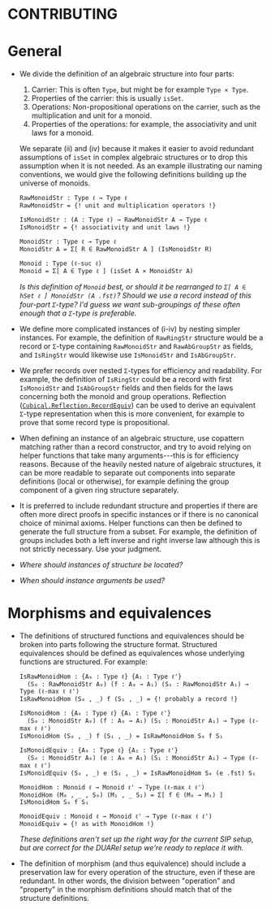 CONTRIBUTING
============

# General

- We divide the definition of an algebraic structure into four parts:

  1. Carrier: This is often `Type`, but might be for example `Type × Type`.
  2. Properties of the carrier: this is usually `isSet`.
  3. Operations: Non-propositional operations on the carrier, such as the multiplication and unit for a monoid.
  4. Properties of the operations: for example, the associativity and unit laws for a monoid.

  We separate (ii) and (iv) because it makes it easier to avoid redundant assumptions of `isSet` in complex
  algebraic structures or to drop this assumption when it is not needed. As an example illustrating our naming
  conventions, we would give the following definitions building up the universe of monoids.

  ```
  RawMonoidStr : Type ℓ → Type ℓ
  RawMonoidStr = {! unit and multiplication operators !}

  IsMonoidStr : (A : Type ℓ) → RawMonoidStr A → Type ℓ
  IsMonoidStr = {! associativity and unit laws !}

  MonoidStr : Type ℓ → Type ℓ
  MonoidStr A = Σ[ R ∈ RawMonoidStr A ] (IsMonoidStr R)

  Monoid : Type (ℓ-suc ℓ)
  Monoid = Σ[ A ∈ Type ℓ ] (isSet A × MonoidStr A)
  ```

  _Is this definition of `Monoid` best, or should it be rearranged to `Σ[ A ∈ hSet ℓ ] MonoidStr (A .fst)`?
  Should we use a record instead of this four-part `Σ`-type? I'd guess we want sub-groupings of these often
  enough that a `Σ`-type is preferable._

- We define more complicated instances of (i-iv) by nesting simpler instances. For example, the definition of
  `RawRingStr` structure would be a record or `Σ`-type containing `RawMonoidStr` and `RawAbGroupStr` as
  fields, and `IsRingStr` would likewise use `IsMonoidStr` and `IsAbGroupStr`.

- We prefer records over nested `Σ`-types for efficiency and readability. For example, the definition of
  `IsRingStr` could be a record with first `IsMonoidStr` and `IsAbGroupStr` fields and then fields for the
  laws concerning both the monoid and group operations. Reflection
  ([`Cubical.Reflection.RecordEquiv`](https://github.com/agda/cubical/blob/master/Cubical/Reflection/RecordEquiv.agda))
  can be used to derive an equivalent `Σ`-type representation when this is more convenient, for example to
  prove that some record type is propositional.

- When defining an instance of an algebraic structure, use copattern matching rather than a record
  constructor, and try to avoid relying on helper functions that take many arguments---this is for efficiency
  reasons. Because of the heavily nested nature of algebraic structures, it can be more readable to separate
  out components into separate definitions (local or otherwise), for example defining the group component of a
  given ring structure separately.

- It is preferred to include redundant structure and properties if there are often more direct proofs in
  specific instances or if there is no canonical choice of minimal axioms. Helper functions can then be
  defined to generate the full structure from a subset. For example, the definition of groups includes both a
  left inverse and right inverse law although this is not strictly necessary. Use your judgment.

- _Where should instances of structure be located?_

- _When should instance arguments be used?_

# Morphisms and equivalences

- The definitions of structured functions and equivalences should be broken into parts following the structure
  format. Structured equivalences should be defined as equivalences whose underlying functions are structured.
  For example:

  ```
  IsRawMonoidHom : {A₀ : Type ℓ} {A₁ : Type ℓ'}
    (S₀ : RawMonoidStr A₀) (f : A₀ → A₁) (S₁ : RawMonoidStr A₁) → Type (ℓ-max ℓ ℓ')
  IsRawMonoidHom (S₀ , _) f (S₁ , _) = {! probably a record !}

  IsMonoidHom : {A₀ : Type ℓ} {A₁ : Type ℓ'}
    (S₀ : MonoidStr A₀) (f : A₀ → A₁) (S₁ : MonoidStr A₁) → Type (ℓ-max ℓ ℓ')
  IsMonoidHom (S₀ , _) f (S₁ , _) = IsRawMonoidHom S₀ f S₁

  IsMonoidEquiv : {A₀ : Type ℓ} {A₁ : Type ℓ'}
    (S₀ : MonoidStr A₀) (e : A₀ ≃ A₁) (S₁ : MonoidStr A₁) → Type (ℓ-max ℓ ℓ')
  IsMonoidEquiv (S₀ , _) e (S₁ , _) = IsRawMonoidHom S₀ (e .fst) S₁

  MonoidHom : Monoid ℓ → Monoid ℓ' → Type (ℓ-max ℓ ℓ')
  MonoidHom (M₀ , _ , S₀) (M₁ , _ S₁) = Σ[ f ∈ (M₀ → M₁) ] IsMonoidHom S₀ f S₁

  MonoidEquiv : Monoid ℓ → Monoid ℓ' → Type (ℓ-max ℓ ℓ')
  MonoidEquiv = {! as with MonoidHom !}
  ```
  _These definitions aren't set up the right way for the current SIP setup, but are correct for the DUARel
  setup we're ready to replace it with._

- The definition of morphism (and thus equivalence) should include a preservation law for every operation of
  the structure, even if these are redundant. In other words, the division between "operation" and "property"
  in the morphism definitions should match that of the structure definitions.
